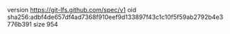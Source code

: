 version https://git-lfs.github.com/spec/v1
oid sha256:adbf4de657df4ad7368f910eef9d133897f43c1c10f5f59ab2792b4e3776b391
size 954
